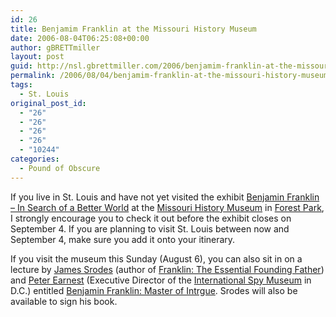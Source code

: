 ```yaml
---
id: 26
title: Benjamim Franklin at the Missouri History Museum
date: 2006-08-04T06:25:08+00:00
author: gBRETTmiller
layout: post
guid: http://nsl.gbrettmiller.com/2006/benjamim-franklin-at-the-missouri-history-museum
permalink: /2006/08/04/benjamim-franklin-at-the-missouri-history-museum/
tags:
  - St. Louis
original_post_id:
  - "26"
  - "26"
  - "26"
  - "26"
  - "10244"
categories:
  - Pound of Obscure
---
```

If you live in St. Louis and have not yet visited the exhibit [Benjamin Franklin &#8211; In Search of a Better World](http://www.mohistory.org/content/HomePage/allaboutfranklin.aspx "Benjamin Franklin - In Search of a Better World") at the [Missouri History Museum](http://www.mohistory.org/content/HomePage/HomePage.aspx "Missouri Historical Society - Missouri History Museum") in [Forest Park](http://stlouis.missouri.org/citygov/parks/forestpark/ "City of St. Louis: Forest Park"), I strongly encourage you to check it out before the exhibit closes on September 4. If you are planning to visit St. Louis between now and September 4, make sure you add it onto your itinerary.

If you visit the museum this Sunday (August 6), you can also sit in on a lecture by [James Srodes](http://www.jamessrodes.com/ "James Srodes - Home") (author of [Franklin: The Essential Founding Father](http://www.amazon.com/gp/product/0895261634/sr=1-1/qid=1154708407/ref=sr_1_1/002-0054287-6120840?ie=UTF8&s=books "amazon.com - Franklin: Essential Founding Father")) and [Peter Earnest](http://cicentre.com/intelligencespeakers/ISB_A-K/SP_EARNEST_E_Peter.htm "Intelligence Speakers Bureau - E. Peter Earnest") (Executive Director of the [International Spy Museum](http://www.spymuseum.org/index.asp "International Spy Museum") in D.C.) entitled [Benjamin Franklin: Master of Intrgue](http://www.mohistory.org/content/EventCalendar/EventSummary.aspx?Date=8/1/2006#8/6/2006 "Lecture - Benjamin Franklin: Master of Intrigue"). Srodes will also be available to sign his book.